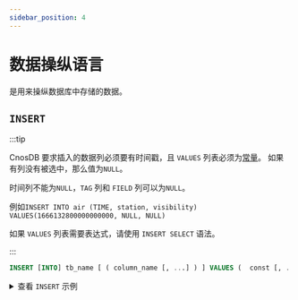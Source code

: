 ```yaml
---
sidebar_position: 4
---
```


# 数据操纵语言

是用来操纵数据库中存储的数据。

## `INSERT`

:::tip

CnosDB 要求插入的数据列必须要有时间戳，且 `VALUES` 列表必须为[常量](reference.md#常量)。 如果有列没有被选中，那么值为`NULL`。

时间列不能为`NULL`，`TAG` 列和 `FIELD` 列可以为`NULL`。

例如`INSERT INTO air (TIME, station, visibility) VALUES(1666132800000000000, NULL, NULL)`

如果 `VALUES` 列表需要表达式，请使用 `INSERT SELECT` 语法。

:::

```sql
INSERT [INTO] tb_name [ ( column_name [, ...] ) ] VALUES (  const [, ...] ) [, ...] | select_statment;
```

<details>
  <summary>查看 <code>INSERT</code> 示例</summary>

**插入一条记录。**

```sql
INSERT INTO air (TIME, station, visibility, temperature, pressure) VALUES(now(), 'XiaoMaiDao', 56, 69, 77);
```

**插入多条记录。**

```sql
INSERT INTO air (TIME, station, visibility, temperature, pressure) VALUES
                ('2022-10-19 05:40:00', 'XiaoMaiDao', 55, 68, 76), 
                ('2022-10-19 04:40:00', 'XiaoMaiDao', 55, 68, 76);
```

**根据查询结果插入记录。**

1. 创建一个新表。

```sql
CREATE TABLE air_visibility (
    visibility DOUBLE,
    TAGS(station)
);
```

2. 根据查询结果将记录插入 `air_visibility` 中。

```sql
INSERT air_visibility (TIME, station, visibility) SELECT TIME, station, visibility FROM air;
```

</details>
